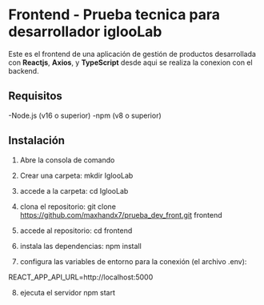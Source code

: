 # Frontend - Prueba tecnica para desarrollador iglooLab

Este es el frontend de una aplicación de gestión de productos desarrollada con **Reactjs**, **Axios**, y **TypeScript** desde aqui se realiza la conexion con el backend.

## Requisitos

-Node.js (v16 o superior)
-npm (v8 o superior)

## Instalación

1. Abre la consola de comando

2. Crear una carpeta: mkdir IglooLab
3. accede a la carpeta: cd IglooLab
4. clona el repositorio:
git clone https://github.com/maxhandx7/prueba_dev_front.git frontend
5. accede al repositorio:
cd frontend 
6. instala las dependencias:
npm install
7. configura las variables de entorno para la conexión (el archivo .env):

REACT_APP_API_URL=http://localhost:5000

8. ejecuta el servidor
npm start

